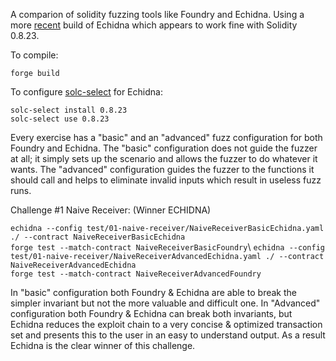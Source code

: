 A comparion of solidity fuzzing tools like Foundry and Echidna. Using a more [recent](https://github.com/crytic/echidna/actions/runs/6747387119) build of Echidna which appears to work fine with Solidity 0.8.23.

To compile:

`forge build`

To configure [solc-select](https://github.com/crytic/solc-select) for Echidna:

`solc-select install 0.8.23`\
`solc-select use 0.8.23`

Every exercise has a "basic" and an "advanced" fuzz configuration for both Foundry and Echidna. The "basic" configuration does not guide the fuzzer at all; it simply sets up the scenario and allows the fuzzer to do whatever it wants. The "advanced" configuration guides the fuzzer to the functions it should call and helps to eliminate invalid inputs which result in useless fuzz runs.

Challenge #1 Naive Receiver: (Winner ECHIDNA)

`echidna --config test/01-naive-receiver/NaiveReceiverBasicEchidna.yaml ./ --contract NaiveReceiverBasicEchidna`\
`forge test --match-contract NaiveReceiverBasicFoundry`\\
`echidna --config test/01-naive-receiver/NaiveReceiverAdvancedEchidna.yaml ./ --contract NaiveReceiverAdvancedEchidna`\
`forge test --match-contract NaiveReceiverAdvancedFoundry`


In "basic" configuration both Foundry & Echidna are able to break the simpler invariant but not the more valuable and difficult one. In "Advanced" configuration both Foundry & Echidna can break both invariants, but Echidna reduces the exploit chain to a very concise & optimized transaction set and presents this to the user in an easy to understand output. As a result Echidna is the clear winner of this challenge.
